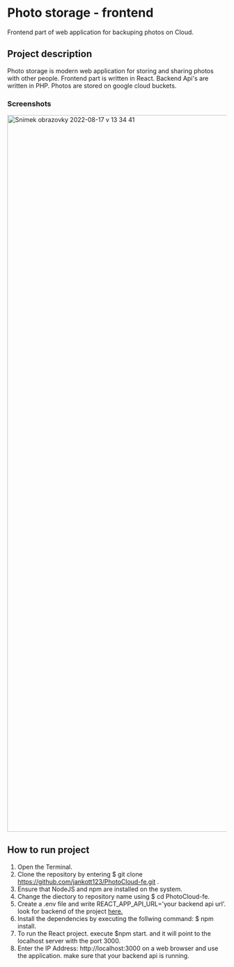 # Photo storage - frontend

Frontend part of web application for backuping photos on Cloud. 

## Project description

Photo storage is modern web application for storing and sharing photos with other people. Frontend part is written in React. Backend Api's are written in PHP. Photos are stored on google cloud buckets.

### Screenshots

<img width="1646" alt="Snímek obrazovky 2022-08-17 v 13 34 41" src="https://user-images.githubusercontent.com/32278267/185340006-3732f091-387e-43b5-a71e-eae1a35f4320.png">


## How to run project

1. Open the Terminal.
2. Clone the repository by entering $ git clone https://github.com/jankott123/PhotoCloud-fe.git .
3. Ensure that NodeJS and npm are installed on the system.
4. Change the diectory to repository name using $ cd PhotoCloud-fe.
5. Create a .env file and write REACT_APP_API_URL='your backend api url'. look for backend of the project [here.](https://github.com/jankott123/PhotoCloud-be)
6. Install the dependencies by executing the follwing command: $ npm install.
7. To run the React project. execute $npm start. and it will point to the localhost server with the port 3000.
8. Enter the IP Address: http://localhost:3000 on a web browser and use the application. make sure that your backend api is running.


